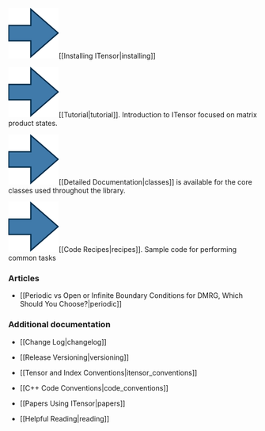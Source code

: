 
<img src='link_arrow.png' class='arrow'/>[[Installing ITensor|installing]]

<img src='link_arrow.png' class='arrow'/>[[Tutorial|tutorial]]. Introduction to ITensor focused on matrix product states.

<img src='link_arrow.png' class='arrow'/>[[Detailed Documentation|classes]] is available for the core classes used throughout the library.

<img src='link_arrow.png' class='arrow'/>[[Code Recipes|recipes]]. Sample code for performing common tasks

### Articles

* [[Periodic vs Open or Infinite Boundary Conditions for DMRG, Which Should You Choose?|periodic]]


### Additional documentation

* [[Change Log|changelog]]

* [[Release Versioning|versioning]]

* [[Tensor and Index Conventions|itensor_conventions]]

* [[C++ Code Conventions|code_conventions]]

* [[Papers Using ITensor|papers]]

* [[Helpful Reading|reading]]
